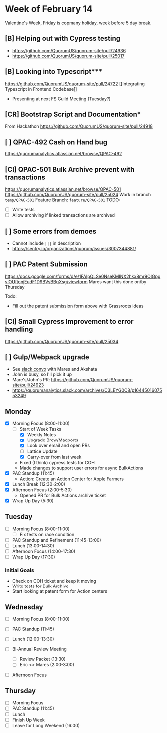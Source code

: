 # Week of February 14
Valentine's Week, Friday is copmany holiday, week before 5 day break.

## [B] Helping out with Cypress testing
 * https://github.com/QuorumUS/quorum-site/pull/24936
 * https://github.com/QuorumUS/quorum-site/pull/25017

## [B] Looking into Typescript***
https://github.com/QuorumUS/quorum-site/pull/24722
[[Integrating Typescript in Frontend Codebase]]
 * Presenting at next FS Guild Meeting (Tuesday?)

## [CR] Bootstrap Script and Documentation*
From Hackathon
https://github.com/QuorumUS/quorum-site/pull/24918

## [ ] QPAC-492 Cash on Hand bug
https://quorumanalytics.atlassian.net/browse/QPAC-492

## [CI] QPAC-501 Bulk Archive prevent with transactions
https://quorumanalytics.atlassian.net/browse/QPAC-501
https://github.com/QuorumUS/quorum-site/pull/25024
Work in branch `temp/QPAC-501`
Feature Branch: `feature/QPAC-501`
TODO:
 - [ ] Write tests
 - [ ] Allow archiving if linked transactions are archived

## [ ] Some errors from demoes
 - Cannot include `|||` in description
 - https://sentry.io/organizations/quorum/issues/3007344881/

## [ ] PAC Patent Submission
https://docs.google.com/forms/d/e/1FAIpQLSe0NseKMlNX2hkx8mr9OIGpgvlOUftonjEudF1D9BVsBBqXsg/viewform
Mares want this done on/by Thursday

Todo:
 * Fill out the patent submission form above with Grassroots ideas

## [CI] Small Cypress Improvement to error handling
https://github.com/QuorumUS/quorum-site/pull/25034

## [ ] Gulp/Webpack upgrade
 * See [slack convo][slack1] with Mares and Akshata
 * John is busy, so I'll pick it up
 * Mare's/John's PR: https://github.com/QuorumUS/quorum-site/pull/24923
 * https://quorumanalytics.slack.com/archives/C3LEYG0C8/p1644501607553249

[slack1]: https://quorumanalytics.slack.com/archives/C023A1549PE/p1644936893179619

## Monday
 - [x] Morning Focus (8:00-11:00)
	 - [ ] Start of Week Tasks
		 - [x] Weekly Notes
		 - [x] Upgrade Brew/Macports
		 - [x] Look over email and open PRs
		 - [ ] Lattice Update
		 - [x] Carry-over from last week
	 - Fixed (I think) cypress tests for COH
	 - Made changes to support user errors for async BulkActions
 - [x] PAC Standup (11:45)
	 - Action: Create an Action Center for Apple Farmers
 - [x] Lunch Break (12:30-2:00)
 - [x] Afternoon Focus (2:00-5:30)
	 - Opened PR for Bulk Actions archive ticket
 - [x] Wrap Up Day (5:30)

## Tuesday
 - [ ] Morning Focus (8:00-11:00)
	 - [ ] Fix tests on race condition
 - [ ] PAC Standup and Refinement (11:45-13:00)
 - [ ] Lunch (13:00-14:30)
 - [ ] Afternoon Focus (14:00-17:30)
 - [ ] Wrap Up Day (17:30)

### Initial Goals
 * Check on COH ticket and keep it moving
 * Write tests for Bulk Archive
 * Start looking at patent form for Action centers

## Wednesday
 - [ ] Morning Focus (8:00-11:00)
 - [ ] PAC Standup (11:45)
 - [ ] Lunch (12:00-13:30)
 - [ ] Bi-Annual Review Meeting
	 - [ ] Review Packet (13:30)
	 - [ ] Eric <> Mares (2:00-3:00)
 - [ ] Afternoon Focus


## Thursday
 - [ ] Morning Focus
 - [ ] PAC Standup (11:45)
 - [ ] Lunch
 - [ ] Finish Up Week
 - [ ] Leave for Long Weekend (16:00)